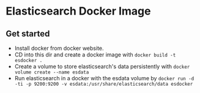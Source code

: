 # Elasticsearch Docker Image
## Get started

* Install docker from docker website.
* CD into this dir and create a docker image with `docker build -t esdocker .`
* Create a volume to store elasticsearch's data persistently with `docker volume create --name esdata`
* Run elasticsearch in a docker with the esdata volume by `docker run -d -ti -p 9200:9200 -v esdata:/usr/share/elasticsearch/data esdocker`
